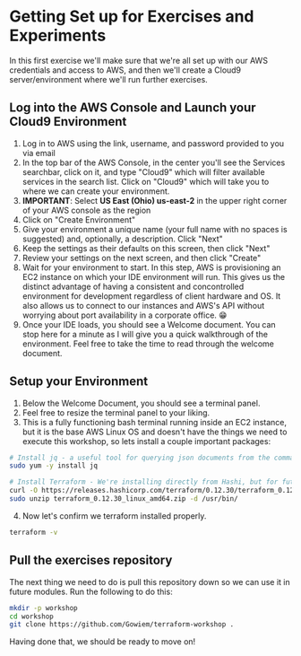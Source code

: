 # Getting Set up for Exercises and Experiments

In this first exercise we'll make sure that we're all set up with our AWS credentials and access to AWS, and then we'll
create a Cloud9 server/environment where we'll run further exercises.

## Log into the AWS Console and Launch your Cloud9 Environment

1. Log in to AWS using the link, username, and password provided to you via email
1. In the top bar of the AWS Console, in the center you'll see the Services searchbar, click on it, and type "Cloud9" which will filter available services in the search list. Click on "Cloud9" which will take you to where we can create your environment.
1. **IMPORTANT**: Select **US East (Ohio) us-east-2** in the upper right corner of your AWS console as the region
1. Click on "Create Environment"
1. Give your environment a unique name (your full name with no spaces is suggested) and, optionally, a description. Click "Next"
1. Keep the settings as their defaults on this screen, then click "Next"
1. Review your settings on the next screen, and then click "Create"
1. Wait for your environment to start. In this step, AWS is provisioning an EC2 instance on which your IDE environment will run. This gives us the distinct advantage of having a consistent and concontrolled environment for development regardless of client hardware and OS. It also allows us to connect to our instances and AWS's API without worrying about port availability in a corporate office. 😁
1. Once your IDE loads, you should see a Welcome document. You can stop here for a minute as I will give you a quick walkthrough of the environment. Feel free to take the time to read through the welcome document.


## Setup your Environment

1. Below the Welcome Document, you should see a terminal panel.
1. Feel free to resize the terminal panel to your liking.
1. This is a fully functioning bash terminal running inside an EC2 instance, but it is the base AWS Linux OS and doesn't have the things we need to execute this workshop, so lets install a couple important packages:

```bash
# Install jq - a useful tool for querying json documents from the command line.
sudo yum -y install jq

# Install Terraform - We're installing directly from Hashi, but for future usage I suggest using tfenv: https://github.com/tfutils/tfenv
curl -O https://releases.hashicorp.com/terraform/0.12.30/terraform_0.12.30_linux_amd64.zip
sudo unzip terraform_0.12.30_linux_amd64.zip -d /usr/bin/
```

4. Now let's confirm we terraform installed properly.

```bash
terraform -v
```

## Pull the exercises repository

The next thing we need to do is pull this repository down so we can use it in future modules. Run the following to do this:

```bash
mkdir -p workshop
cd workshop
git clone https://github.com/Gowiem/terraform-workshop .
```

Having done that, we should be ready to move on!

<!-- TODO Remove as no longer needed -->
<!-- ## Confirm your AWS access

Before we move on, let's make sure we have our AWS credentials setup correctly. To do this, we need to confirm that our Cloud9 Environment was properly setup with an access key pair and defaults to our selected region (Ohio). To do that, run the following command:

```bash
env | grep AWS
```

The printenv above should output something like:
```
AWS_SECRET_ACCESS_KEY=xxxxxxx
AWS_DEFAULT_REGION=us-east-2
AWS_CLOUDWATCH_HOME=/opt/aws/apitools/mon
AWS_ACCESS_KEY_ID=xxxxxx
AWS_PATH=/opt/aws
AWS_AUTO_SCALING_HOME=/opt/aws/apitools/as
AWS_ELB_HOME=/opt/aws/apitools/elb
``` -->


